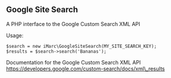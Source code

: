 Google Site Search 
------------------

A PHP interface to the Google Custom Search XML API

Usage:

```(php)
$search = new iMarc\GoogleSiteSearch(MY_SITE_SEARCH_KEY);
$results = $search->search('Bananas');
```

Documentation for the Google Custom Search XML API
https://developers.google.com/custom-search/docs/xml\_results
